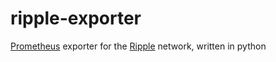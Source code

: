 # ripple-exporter

[Prometheus](https://prometheus.io) exporter for the [Ripple](https://ripple.com/) network, written in python